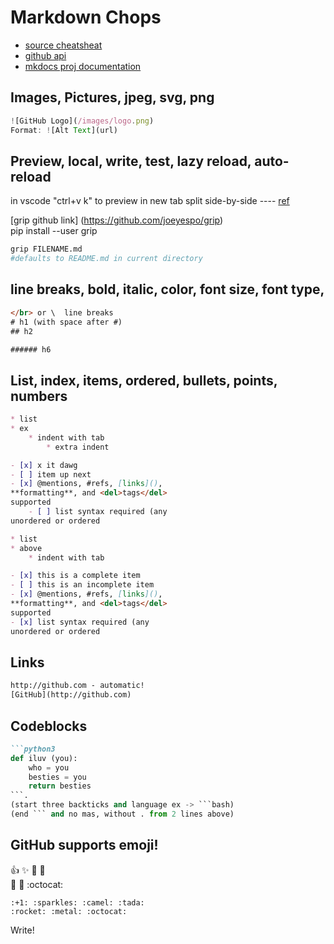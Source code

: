# Markdown Chops

* [source cheatsheat](https://guides.github.com/pdfs/markdown-cheatsheet-online.pdf) </br>
* [github api](https://developer.github.com/v3/markdown/) </br>
* [mkdocs proj documentation](https://github.com/mkdocs/mkdocs)

## Images, Pictures, jpeg, svg, png

```js
![GitHub Logo](/images/logo.png)
Format: ![Alt Text](url)
```

## Preview, local, write, test, lazy reload, auto-reload

in vscode  "ctrl+v k" to preview in new tab split side-by-side ----
[ref](https://code.visualstudio.com/docs/languages/markdown)

[grip github link] (https://github.com/joeyespo/grip) \
pip install --user grip

```bash
grip FILENAME.md
#defaults to README.md in current directory
```

## line breaks, bold, italic, color, font size, font type,

```html
</br> or \  line breaks
# h1 (with space after #)
## h2

###### h6

```

## List, index, items, ordered, bullets, points, numbers

```markdown
* list
* ex
    * indent with tab
        * extra indent

- [x] x it dawg
- [ ] item up next
- [x] @mentions, #refs, [links](),
**formatting**, and <del>tags</del>
supported
    - [ ] list syntax required (any
unordered or ordered
```

```markdown
* list
* above
    * indent with tab

- [x] this is a complete item
- [ ] this is an incomplete item
- [x] @mentions, #refs, [links](),
**formatting**, and <del>tags</del>
supported
- [x] list syntax required (any
unordered or ordered
```

## Links

```html
http://github.com - automatic!
[GitHub](http://github.com)
```

## Codeblocks

```markdown
```python3
def iluv (you):
    who = you
    besties = you
    return besties
```.
(start three backticks and language ex -> ```bash)
(end ``` and no mas, without . from 2 lines above)
```

## GitHub supports emoji!

:+1: :sparkles: :camel: :tada: \
:rocket: :metal: :octocat:

```emoji
:+1: :sparkles: :camel: :tada:
:rocket: :metal: :octocat:
```

Write!
